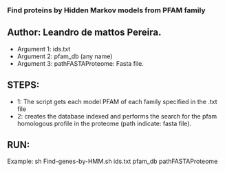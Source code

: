 ### Find proteins by Hidden Markov models from PFAM family
## Author: Leandro de mattos Pereira.
- Argument 1: ids.txt
- Argument 2: pfam_db (any name)
- Argument 3: pathFASTAProteome: Fasta file.

## STEPS:
- 1: The script gets each model PFAM of each family specified in the .txt file
- 2: creates the database indexed and performs the search for the pfam homologous profile in the proteome (path indicate: fasta file).
## RUN:

Example: 
sh Find-genes-by-HMM.sh ids.txt pfam_db pathFASTAProteome

